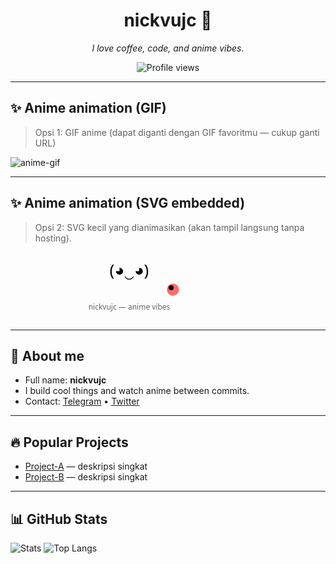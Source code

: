 <div align="center">

# nickvujc 👋
*I love coffee, code, and anime vibes.*

<!-- Profile views -->
![Profile views](https://komarev.com/ghpvc/?username=nickvujc&color=blue)

</div>

---

## ✨ Anime animation (GIF)
> Opsi 1: GIF anime (dapat diganti dengan GIF favoritmu — cukup ganti URL)
  
![anime-gif](https://media.tenor.com/images/2a6b0c9a7f8f2f3f3f3a0a2e1d2f4c7/tenor.gif)

---

## ✨ Anime animation (SVG embedded)
> Opsi 2: SVG kecil yang dianimasikan (akan tampil langsung tanpa hosting).
  
<img alt="anime-eye" src="data:image/svg+xml;utf8,
<svg xmlns='http://www.w3.org/2000/svg' width='380' height='110' viewBox='0 0 380 110'>
  <rect width='100%' height='100%' fill='transparent'/>
  <text x='50%' y='38' font-family='Segoe UI, Roboto, Arial' font-size='26' text-anchor='middle' fill='%23000000'>&#40;◕‿◕&#41;</text>
  <g transform='translate(260 60)'>
    <circle cx='0' cy='0' r='12' fill='%23ff6b6b'>
      <animate attributeName='r' values='8;14;8' dur='1s' repeatCount='indefinite'/>
    </circle>
    <circle cx='-3' cy='-3' r='4' fill='%23000000' />
  </g>
  <text x='50%' y='92' font-family='Segoe UI, Roboto, Arial' font-size='12' text-anchor='middle' fill='%23666'>nickvujc — anime vibes</text>
</svg>" />

---

## 🔭 About me
- Full name: **nickvujc**
- I build cool things and watch anime between commits.
- Contact: [Telegram](https://t.me/your_telegram) • [Twitter](https://twitter.com/your_twitter)

---

## 🔥 Popular Projects
- [Project-A](https://github.com/nickvujc/project-a) — deskripsi singkat
- [Project-B](https://github.com/nickvujc/project-b) — deskripsi singkat

---

## 📊 GitHub Stats
![Stats](https://github-readme-stats.vercel.app/api?username=nickvujc&show_icons=true)
![Top Langs](https://github-readme-stats.vercel.app/api/top-langs/?username=nickvujc&layout=compact)

